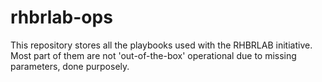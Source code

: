 # rhbrlab-ops

This repository stores all the playbooks used with the RHBRLAB initiative. Most part of them are not 'out-of-the-box' operational due to missing parameters, done purposely.
